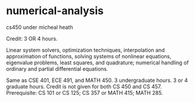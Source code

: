 # numerical-analysis
cs450 under micheal heath


Credit: 3 OR 4 hours.

Linear system solvers, optimization techniques, interpolation and approximation of functions, solving systems of nonlinear equations, eigenvalue problems, least squares, and quadrature; numerical handling of ordinary and partial differential equations.

Same as CSE 401, ECE 491, and MATH 450. 3 undergraduate hours. 3 or 4 graduate hours. Credit is not given for both CS 450 and CS 457. Prerequisite: CS 101 or CS 125; CS 357 or MATH 415; MATH 285.

